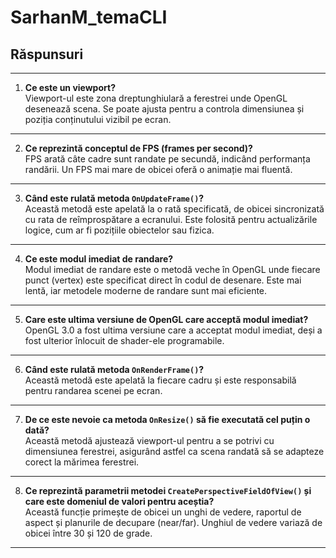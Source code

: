 # SarhanM_temaCLI

## Răspunsuri

---

1. **Ce este un viewport?**  
   Viewport-ul este zona dreptunghiulară a ferestrei unde OpenGL desenează scena. Se poate ajusta pentru a controla dimensiunea și poziția conținutului vizibil pe ecran.

---

2. **Ce reprezintă conceptul de FPS (frames per second)?**  
   FPS arată câte cadre sunt randate pe secundă, indicând performanța randării. Un FPS mai mare de obicei oferă o animație mai fluentă.

---

3. **Când este rulată metoda `OnUpdateFrame()`?**  
   Această metodă este apelată la o rată specificată, de obicei sincronizată cu rata de reîmprospătare a ecranului. Este folosită pentru actualizările logice, cum ar fi pozițiile obiectelor sau fizica.

---

4. **Ce este modul imediat de randare?**  
   Modul imediat de randare este o metodă veche în OpenGL unde fiecare punct (vertex) este specificat direct în codul de desenare. Este mai lentă, iar metodele moderne de randare sunt mai eficiente.

---

5. **Care este ultima versiune de OpenGL care acceptă modul imediat?**  
   OpenGL 3.0 a fost ultima versiune care a acceptat modul imediat, deși a fost ulterior înlocuit de shader-ele programabile.

---

6. **Când este rulată metoda `OnRenderFrame()`?**  
   Această metodă este apelată la fiecare cadru și este responsabilă pentru randarea scenei pe ecran.

---

7. **De ce este nevoie ca metoda `OnResize()` să fie executată cel puțin o dată?**  
   Această metodă ajustează viewport-ul pentru a se potrivi cu dimensiunea ferestrei, asigurând astfel ca scena randată să se adapteze corect la mărimea ferestrei.

---

8. **Ce reprezintă parametrii metodei `CreatePerspectiveFieldOfView()` și care este domeniul de valori pentru aceștia?**  
   Această funcție primește de obicei un unghi de vedere, raportul de aspect și planurile de decupare (near/far). Unghiul de vedere variază de obicei între 30 și 120 de grade.

---

